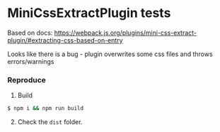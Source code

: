 # MiniCssExtractPlugin tests

Based on docs:
https://webpack.js.org/plugins/mini-css-extract-plugin/#extracting-css-based-on-entry

Looks like there is a bug - plugin overwrites some css files and throws errors/warnings

### Reproduce

1. Build

```bash
$ npm i && npm run build
```

2. Check the `dist` folder.
